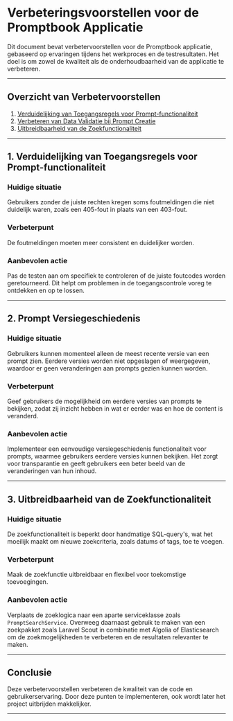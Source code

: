 # Verbeteringsvoorstellen voor de Promptbook Applicatie

Dit document bevat verbetervoorstellen voor de Promptbook applicatie, gebaseerd op ervaringen tijdens het werkproces en de testresultaten. Het doel is om zowel de kwaliteit als de onderhoudbaarheid van de applicatie te verbeteren.

---

## Overzicht van Verbetervoorstellen

1. [Verduidelijking van Toegangsregels voor Prompt-functionaliteit](#1-verduidelijking-van-toegangsregels-voor-prompt-functionaliteit)
2. [Verbeteren van Data Validatie bij Prompt Creatie](#2-verbeteren-van-data-validatie-bij-prompt-creatie)
3. [Uitbreidbaarheid van de Zoekfunctionaliteit](#3-uitbreidbaarheid-van-de-zoekfunctionaliteit)

---

## 1. Verduidelijking van Toegangsregels voor Prompt-functionaliteit

### Huidige situatie
Gebruikers zonder de juiste rechten kregen soms foutmeldingen die niet duidelijk waren, zoals een 405-fout in plaats van een 403-fout.

### Verbeterpunt
De foutmeldingen moeten meer consistent en duidelijker worden.

### Aanbevolen actie
Pas de testen aan om specifiek te controleren of de juiste foutcodes worden geretourneerd. Dit helpt om problemen in de toegangscontrole voreg te ontdekken en op te lossen.

---

## 2. Prompt Versiegeschiedenis

### Huidige situatie
Gebruikers kunnen momenteel alleen de meest recente versie van een prompt zien. Eerdere versies worden niet opgeslagen of weergegeven, waardoor er geen veranderingen aan prompts gezien kunnen worden.

### Verbeterpunt
Geef gebruikers de mogelijkheid om eerdere versies van prompts te bekijken, zodat zij inzicht hebben in wat er eerder was en hoe de content is veranderd.

### Aanbevolen actie
Implementeer een eenvoudige versiegeschiedenis functionaliteit voor prompts, waarmee gebruikers eerdere versies kunnen bekijken. Het zorgt voor transparantie en geeft gebruikers een beter beeld van de veranderingen van hun inhoud.

---


## 3. Uitbreidbaarheid van de Zoekfunctionaliteit

### Huidige situatie
De zoekfunctionaliteit is beperkt door handmatige SQL-query's, wat het moeilijk maakt om nieuwe zoekcriteria, zoals datums of tags, toe te voegen.

### Verbeterpunt
Maak de zoekfunctie uitbreidbaar en flexibel voor toekomstige toevoegingen.

### Aanbevolen actie
Verplaats de zoeklogica naar een aparte serviceklasse zoals `PromptSearchService`. Overweeg daarnaast gebruik te maken van een zoekpakket zoals Laravel Scout in combinatie met Algolia of Elasticsearch om de zoekmogelijkheden te verbeteren en de resultaten relevanter te maken.

---

## Conclusie

Deze verbetervoorstellen verbeteren de kwaliteit van de code en gebruikerservaring. Door deze punten te implementeren, ook wordt later het project uitbrijden makkelijker.

---